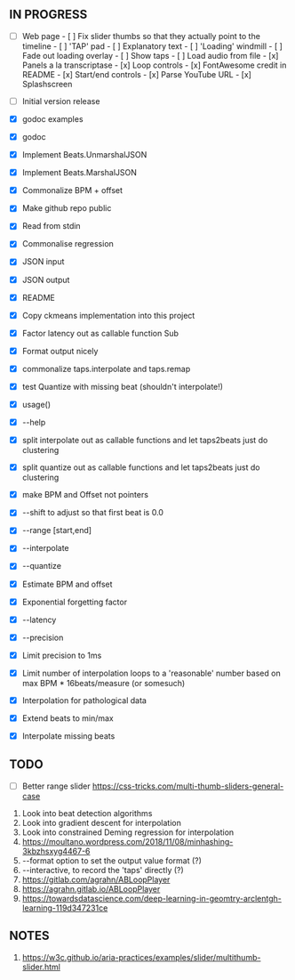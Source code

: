 ## IN PROGRESS

- [ ] Web page
      - [ ] Fix slider thumbs so that they actually point to the timeline
      - [ ] 'TAP' pad
      - [ ] Explanatory text
      - [ ] 'Loading' windmill
      - [ ] Fade out loading overlay
      - [ ] Show taps
      - [ ] Load audio from file
      - [x] Panels a la transcriptase
      - [x] Loop controls
      - [x] FontAwesome credit in README
      - [x] Start/end controls
      - [x] Parse YouTube URL
      - [x] Splashscreen

- [ ] Initial version release

- [x] godoc examples
- [x] godoc
- [x] Implement Beats.UnmarshalJSON
- [x] Implement Beats.MarshalJSON
- [x] Commonalize BPM + offset
- [x] Make github repo public
- [x] Read from stdin
- [x] Commonalise regression
- [x] JSON input
- [x] JSON output
- [x] README
- [x] Copy ckmeans implementation into this project
- [x] Factor latency out as callable function Sub
- [x] Format output nicely
- [x] commonalize taps.interpolate and taps.remap
- [x] test Quantize with missing beat (shouldn't interpolate!)
- [x] usage()
- [x] --help
- [x] split interpolate out as callable functions and let taps2beats just do clustering
- [x] split quantize out as callable functions and let taps2beats just do clustering
- [x] make BPM and Offset not pointers
- [x] --shift to adjust so that first beat is 0.0
- [x] --range [start,end]
- [x] --interpolate
- [x] --quantize
- [x] Estimate BPM and offset
- [x] Exponential forgetting factor
- [x] --latency
- [x] --precision
- [x] Limit precision to 1ms
- [x] Limit number of interpolation loops to a 'reasonable' number based on max BPM * 16beats/measure (or somesuch)
- [x] Interpolation for pathological data
- [x] Extend beats to min/max
- [x] Interpolate missing beats

## TODO

- [ ] Better range slider
      https://css-tricks.com/multi-thumb-sliders-general-case

1. Look into beat detection algorithms
2. Look into gradient descent for interpolation
3. Look into constrained Deming regression for interpolation
3. https://moultano.wordpress.com/2018/11/08/minhashing-3kbzhsxyg4467-6
4. --format option to set the output value format (?)
5. --interactive, to record the 'taps' directly (?)
6. https://gitlab.com/agrahn/ABLoopPlayer
7. https://agrahn.gitlab.io/ABLoopPlayer
8. https://towardsdatascience.com/deep-learning-in-geomtry-arclentgh-learning-119d347231ce

## NOTES

1. https://w3c.github.io/aria-practices/examples/slider/multithumb-slider.html



